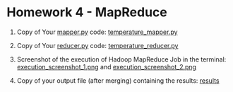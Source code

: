 # Homework 4 - MapReduce

1. Copy of Your [mapper.py](temperature_mapper.py) code: [temperature_mapper.py](temperature_mapper.py)

2. Copy of Your [reducer.py](temperature_reducer.py) code: [temperature_reducer.py](temperature_reducer.py)

3. Screenshot of the execution of Hadoop MapReduce Job in the terminal: [execution_screenshot_1.png](execution_screenshot_1.png) and [execution_screenshot_2.png](execution_screenshot_2.png)

4. Copy of your output file (after merging) containing the results: [results](results)
